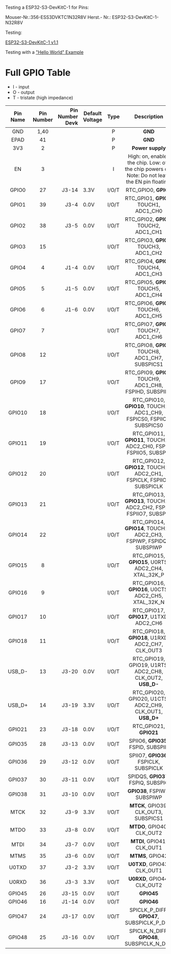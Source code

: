 

Testing a ESP32-S3-DevKitC-1 for Pins: 


Mouser-Nr.:356-ESS3DVKTC1N32R8V
Herst.- Nr.: ESP32-S3-DevKitC-1-N32R8V

Testing: 

[ESP32-S3-DevKitC-1 v1.1](https://docs.espressif.com/projects/esp-idf/en/latest/esp32s3/hw-reference/esp32s3/user-guide-devkitc-1.html)


Testing with a ["Hello World" Example](https://github.com/diplfranzhoepfinger/esp32-s3-pinouts-tester) 

# Full GPIO Table

- I - input
- O - output
- T - tristate (high impedance)

| Pin Name | Pin Number | Pin Number Devk  | Default Voltage |  Type |                                             Description                                            |
|:--------:|:----------:|-----------------:|-----------------|:-----:|:--------------------------------------------------------------------------------------------------:|
| GND      | 1,40       |                  |                 | P     | **GND**                                                                                            |
| EPAD     | 41         |                  |                 | P     | **GND**                                                                                            |
| 3V3      | 2          |                  |                 | P     | **Power supply**                                                                                   |
| EN       | 3          |                  |                 | I     | High: on, enables the chip. Low: off, the chip powers off. Note: Do not leave the EN pin floating. |
| GPIO0    | 27         | J3-14            | 3.3V            | I/O/T | RTC_GPIO0, **GPIO0**                                                                               |
| GPIO1    | 39         | J3-4             | 0.0V            | I/O/T | RTC_GPIO1, **GPIO1**, TOUCH1, ADC1_CH0                                                             |
| GPIO2    | 38         | J3-5             | 0.0V            | I/O/T | RTC_GPIO2, **GPIO2**, TOUCH2, ADC1_CH1                                                             |
| GPIO3    | 15         |                  |                 | I/O/T | RTC_GPIO3, **GPIO3**, TOUCH3, ADC1_CH2                                                             |
| GPIO4    | 4          | J1-4             | 0.0V            | I/O/T | RTC_GPIO4, **GPIO4**, TOUCH4, ADC1_CH3                                                             |
| GPIO5    | 5          | J1-5             | 0.0V            | I/O/T | RTC_GPIO5, **GPIO5**, TOUCH5, ADC1_CH4                                                             |
| GPIO6    | 6          | J1-6             | 0.0V            | I/O/T | RTC_GPIO6, **GPIO6**, TOUCH6, ADC1_CH5                                                             |
| GPIO7    | 7          |                  |                 | I/O/T | RTC_GPIO7, **GPIO7**, TOUCH7, ADC1_CH6                                                             |
| GPIO8    | 12         |                  |                 | I/O/T | RTC_GPIO8, **GPIO8**, TOUCH8, ADC1_CH7, SUBSPICS1                                                  |
| GPIO9    | 17         |                  |                 | I/O/T | RTC_GPIO9, **GPIO9**, TOUCH9, ADC1_CH8, FSPIHD, SUBSPIHD                                           |
| GPIO10   | 18         |                  |                 | I/O/T | RTC_GPIO10, **GPIO10**, TOUCH10, ADC1_CH9, FSPICS0, FSPIIO4, SUBSPICS0                             |
| GPIO11   | 19         |                  |                 | I/O/T | RTC_GPIO11, **GPIO11**, TOUCH11, ADC2_CH0, FSPID, FSPIIO5, SUBSPID                                 |
| GPIO12   | 20         |                  |                 | I/O/T | RTC_GPIO12, **GPIO12**, TOUCH12, ADC2_CH1, FSPICLK, FSPIIO6, SUBSPICLK                             |
| GPIO13   | 21         |                  |                 | I/O/T | RTC_GPIO13, **GPIO13**, TOUCH13, ADC2_CH2, FSPIQ, FSPIIO7, SUBSPIQ                                 |
| GPIO14   | 22         |                  |                 | I/O/T | RTC_GPIO14, **GPIO14**, TOUCH14, ADC2_CH3, FSPIWP, FSPIDQS, SUBSPIWP                               |
| GPIO15   | 8          |                  |                 | I/O/T | RTC_GPIO15, **GPIO15**, U0RTS, ADC2_CH4, XTAL_32K_P                                                |
| GPIO16   | 9          |                  |                 | I/O/T | RTC_GPIO16, **GPIO16**, U0CTS, ADC2_CH5, XTAL_32K_N                                                |
| GPIO17   | 10         |                  |                 | I/O/T | RTC_GPIO17, **GPIO17**, U1TXD, ADC2_CH6                                                            |
| GPIO18   | 11         |                  |                 | I/O/T | RTC_GPIO18, **GPIO18**, U1RXD, ADC2_CH7, CLK_OUT3                                                  |
| USB_D-   | 13         | J3-20            | 0.0V            | I/O/T | RTC_GPIO19, GPIO19, U1RTS, ADC2_CH8, CLK_OUT2, **USB_D-**                                          |
| USB_D+   | 14         | J3-19            | 3.3V            | I/O/T | RTC_GPIO20, GPIO20, U1CTS, ADC2_CH9, CLK_OUT1, **USB_D+**                                          |
| GPIO21   | 23         | J3-18            | 0.0V            | I/O/T | RTC_GPIO21, **GPIO21**                                                                             |
| GPIO35   | 28         | J3-13            | 0.0V            | I/O/T | SPIIO6, **GPIO35**, FSPID, SUBSPID                                                                 |
| GPIO36   | 29         | J3-12            | 0.0V            | I/O/T | SPIIO7, **GPIO36**, FSPICLK, SUBSPICLK                                                             |
| GPIO37   | 30         | J3-11            | 0.0V            | I/O/T | SPIDQS, **GPIO37**, FSPIQ, SUBSPIQ                                                                 |
| GPIO38   | 31         | J3-10            | 0.0V            | I/O/T | **GPIO38**, FSPIWP, SUBSPIWP                                                                       |
| MTCK     | 32         | J3-9             | 3.3V            | I/O/T | **MTCK**, GPIO39, CLK_OUT3, SUBSPICS1                                                              |
| MTDO     | 33         | J3-8             | 0.0V            | I/O/T | **MTDO**, GPIO40, CLK_OUT2                                                                         |
| MTDI     | 34         | J3-7             | 0.0V            | I/O/T | **MTDI**, GPIO41, CLK_OUT1                                                                         |
| MTMS     | 35         | J3-6             | 0.0V            | I/O/T | **MTMS**, GPIO42                                                                                   |
| U0TXD    | 37         | J3-2             | 3.3V            | I/O/T | **U0TXD**, GPIO43, CLK_OUT1                                                                        |
| U0RXD    | 36         | J3-3             | 3.3V            | I/O/T | **U0RXD**, GPIO44, CLK_OUT2                                                                        |
| GPIO45   | 26         | J3-15            | 0.0V            | I/O/T | **GPIO45**                                                                                         |
| GPIO46   | 16         | J1-14            | 0.0V            | I/O/T | **GPIO46**                                                                                         |
| GPIO47   | 24         | J3-17            | 0.0V            | I/O/T | SPICLK_P_DIFF, **GPIO47**, SUBSPICLK_P_DIFF                                                        |
| GPIO48   | 25         | J3-16            | 0.0V            | I/O/T | SPICLK_N_DIFF, **GPIO48**, SUBSPICLK_N_DIFF                                                        |

